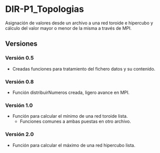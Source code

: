 # DIR-P1_Topologias
Asignación de valores desde un archivo a una red toroide e hipercubo y cálculo del valor mayor o menor de la misma a través de MPI.

## Versiones
### Versión 0.5
 - Creadas funciones para tratamiento del fichero datos y su contenido.

### Versión 0.8
 - Función distribuirNumeros creada, ligero avance en MPI.

### Versión 1.0
 - Función para calcular el mínimo de una red toroide lista.
   - Funciones comunes a ambas puestas en otro archivo.

### Versión 2.0
 - Función para calcular el máximo de una red hipercubo lista.